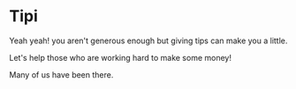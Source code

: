 # Tipi

Yeah yeah! you aren't generous enough 
but giving tips can make you a little. 

Let's help those who are working hard
to make some money!

Many of us have been there. 
